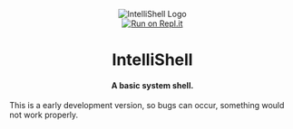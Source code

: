 <div align="center">

![IntelliShell Logo](https://raw.githubusercontent.com/rahmanlar/intellishell/main/resources/intellishell.png)<br>
[![Run on Repl.it](https://repl.it/badge/github/rahmanlar/intellishell)](http://intellishell.rahmanlarrepl.run/)
# IntelliShell
#### A basic system shell.
</div>
This is a early development version, so bugs can occur, something would not work properly.



